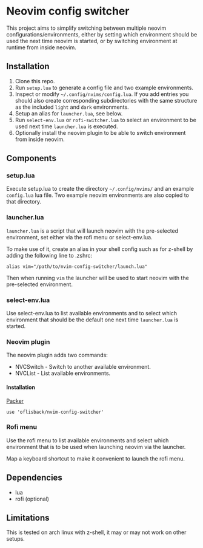 # Neovim config switcher

This project aims to simplify switching between multiple neovim configurations/environments, either by setting which environment should be used the next time neovim is started, or by switching environment at runtime from inside neovim.

## Installation

1. Clone this repo.
2. Run `setup.lua` to generate a config file and two example environments.
3. Inspect or modify `~/.config/nvims/config.lua`. If you add entries you should also create corresponding subdirectories with the same structure as the included `light` and `dark` environments.
4. Setup an alias for `launcher.lua`, see below.
5. Run `select-env.lua` or `rofi-switcher.lua` to select an environment to be used next time `launcher.lua` is executed.
6. Optionally install the neovim plugin to be able to switch environment from inside neovim.

## Components

### setup.lua

Execute setup.lua to create the directory `~/.config/nvims/` and an example `config.lua` lua file. Two example neovim environments are also copied to that directory.

### launcher.lua

`launcher.lua` is a script that will launch neovim with the pre-selected environment, set either via the rofi menu or select-env.lua.

To make use of it, create an alias in your shell config such as for z-shell by adding the following line to .zshrc:

```
alias vim="/path/to/nvim-config-switcher/launch.lua"
```

Then when running `vim` the launcher will be used to start neovim with the pre-selected environment.

### select-env.lua

Use select-env.lua to list available environments and to select which environment that should be the default one next time `launcher.lua` is
started.

### Neovim plugin

The neovim plugin adds two commands:

- NVCSwitch - Switch to another available environment.
- NVCList - List available environments.

#### Installation

[Packer](https://github.com/wbthomason/packer.nvim)

```
use 'oflisback/nvim-config-switcher'
```

### Rofi menu

Use the rofi menu to list available environments and select which environment that is to be used when launching neovim via the launcher.

Map a keyboard shortcut to make it convenient to launch the rofi menu.

## Dependencies

- lua
- rofi (optional)

## Limitations

This is tested on arch linux with z-shell, it may or may not work on other setups.
